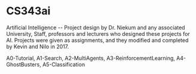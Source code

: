 # CS343ai
Artificial Intelligence -- Project design by Dr. Niekum and any associated University, Staff, professors and lecturers who designed these projects for AI. Projects were given as assignments, and they modified and completed by Kevin and Nilo in 2017.

A0-Tutorial, A1-Search, A2-MultiAgents, A3-ReinforcementLearning, A4-GhostBusters, A5-Classification
